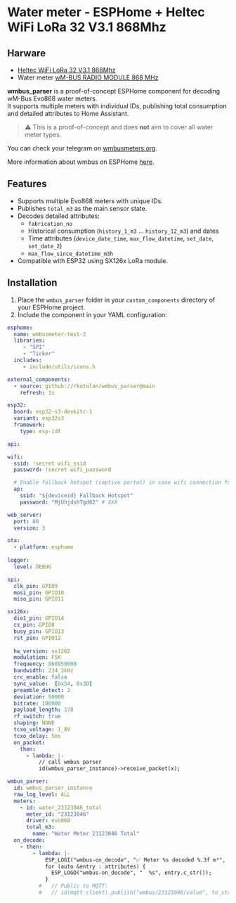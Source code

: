 # Water meter - ESPHome + Heltec WiFi LoRa 32 V3.1 868Mhz

## Harware
- [Heltec WiFi LoRa 32 V3.1 868Mhz](https://www.laskakit.cz/heltec-wifi-lora-32-v3-868mhz-0-96--wifi-modul/)
- Water meter [wM-BUS RADIO MODULE 868 MHz](https://www.maddalena.it/en/product/radio-evo/)

**wmbus_parser** is a proof-of-concept ESPHome component for decoding wM-Bus Evo868 water meters.  
It supports multiple meters with individual IDs, publishing total consumption and detailed attributes to Home Assistant.

> ⚠️ This is a proof-of-concept and does **not** aim to cover all water meter types.

You can check your telegram on [wmbusmeters.org](https://wmbusmeters.org/analyze/B04424344630122350077A7C0000202F2F0413CE400000046D03323D3A04FD17004000000E78562409822300441330000000426C1F3C8401132D08000082016C3E39D3013BAB0700C4016D3A2D3C398104FD280182046C3E398404132D080000C404132F0000008405132F000000C405132F0000008406132F000000C4065C8B132F0000008407132F000000C407133000000084081330000000C408133000000084091330000000C4091330000000A6).

More information about wmbus on ESPHome [here](https://github.com/SzczepanLeon/esphome-components/issues/272).

## Features

- Supports multiple Evo868 meters with unique IDs.
- Publishes `total_m3` as the main sensor state.
- Decodes detailed attributes:
  - `fabrication_no`
  - Historical consumption (`history_1_m3` … `history_12_m3`) and dates
  - Time attributes (`device_date_time`, `max_flow_datetime`, `set_date`, `set_date_2`)
  - `max_flow_since_datetime_m3h`
- Compatible with ESP32 using SX126x LoRa module.

## Installation

1. Place the `wmbus_parser` folder in your `custom_components` directory of your ESPHome project.
2. Include the component in your YAML configuration:

```yaml
esphome:
  name: wmbusmeter-test-2
  libraries:
     - "SPI"
     - "Ticker"
  includes:
     - include/utils/icons.h   

external_components:
  - source: github://rkotulan/wmbus_parser@main    
    refresh: 1s   

esp32:
  board: esp32-s3-devkitc-1
  variant: esp32s3
  framework:
    type: esp-idf

api:

wifi:
  ssid: !secret wifi_ssid
  password: !secret wifi_password

  # Enable fallback hotspot (captive portal) in case wifi connection fails
  ap:
    ssid: "${deviceid} Fallback Hotspot"
    password: "MjUhjdshTgd02" # XXX

web_server:
  port: 80
  version: 3

ota:
  - platform: esphome
    
logger:
  level: DEBUG

spi:
  clk_pin: GPIO9   
  mosi_pin: GPIO10
  miso_pin: GPIO11    

sx126x:
  dio1_pin: GPIO14
  cs_pin: GPIO8
  busy_pin: GPIO13
  rst_pin: GPIO12
  
  hw_version: sx1262
  modulation: FSK
  frequency: 868950000
  bandwidth: 234_3kHz
  crc_enable: false
  sync_value:  [0x54, 0x3D]
  preamble_detect: 2
  deviation: 50000 
  bitrate: 100000
  payload_length: 178
  rf_switch: true
  shaping: NONE
  tcxo_voltage: 1_8V
  tcxo_delay: 5ms
  on_packet:
    then:
      - lambda: |-
          // call wmbus parser
          id(wmbus_parser_instance)->receive_packet(x);  

wmbus_parser:
  id: wmbus_parser_instance
  raw_log_level: ALL
  meters:
    - id: water_23123046_total
      meter_id: "23123046"
      driver: evo868
      total_m3:
        name: "Water Meter 23123046 Total"
  on_decode:
    - then:
        - lambda: |-
            ESP_LOGI("wmbus-on_decode", "✅ Meter %s decoded %.3f m³", meter_id.c_str(), value);
            for (auto &entry : attributes) {
              ESP_LOGD("wmbus-on_decode", "  %s", entry.c_str());
            }            
          #   // Public to MQTT:
          #   // id(mqtt_client).publish("wmbus/23123046/value", to_string(value));

